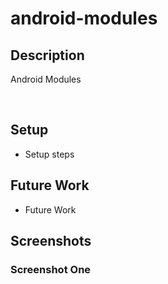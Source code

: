 # android-modules

## Description
Android Modules

<br>

## Setup

- Setup steps
  
## Future Work
- Future Work

## Screenshots
### Screenshot One
